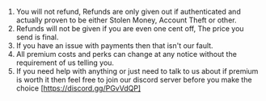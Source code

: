 1) You will not refund, Refunds are only given out if authenticated and actually proven to be either Stolen Money, Account Theft or other.
2) Refunds will not be given if you are even one cent off, The price you send is final.
3) If you have an issue with payments then that isn't our fault.
4) All premium costs and perks can change at any notice without the requirement of us telling you.
5) If you need help with anything or just need to talk to us about if premium is worth it then feel free to join our discord server before you make the choice [https://discord.gg/PGvVdQP]

